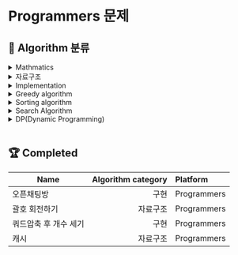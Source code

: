 # Programmers 문제

## 📂 Algorithm 분류

<details>
<summary>Mathmatics</summary>
<div markdown="1">

    
    
</div>
</details>

<details>
<summary>자료구조</summary>
<div markdown="1">

    * Stack
        괄호 회전하기
    
</div>
</details>

<details>
<summary>Implementation</summary>
<div markdown="1">

    * LRU 알고리즘
        캐시
        
    쿼드압축 후 개수 세기
    
</div>
</details>

<details>
<summary>Greedy algorithm</summary>
<div markdown="1">

    
    
</div>
</details>

<details>
<summary>Sorting algorithm</summary>
<div markdown="1">

    
    
</div>
</details>

<details>
<summary>Search Algorithm</summary>
<div markdown="1">

    
    
</div>
</details>

<details>
<summary>DP(Dynamic Programming)</summary>
<div markdown="1">

    
    
</div>
</details>

</br>

<!-- 푼 문제 테이블 -->
## 🏆 **Completed**

Name|Algorithm category|Platform
--|--:|:--
오픈채팅방|구현|Programmers
괄호 회전하기|자료구조|Programmers
쿼드압축 후 개수 세기|구현|Programmers
캐시|자료구조|Programmers